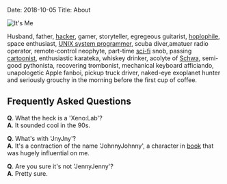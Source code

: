 Date: 2018-10-05
Title: About

![It's Me][7]

Husband, father, [hacker][1], gamer, storyteller, egregeous guitarist,
[hoplophile][2], space enthusiast, [UNIX system programmer][3], scuba
diver,amatuer radio operator, remote-control neophyte, part-time [sci-fi][4]
snob, passing [cartoonist][5], enthusiastic karateka, whiskey drinker,
acolyte of [Schwa][6], semi-good pythonista, recovering trombonist,
mechanical keyboard afficiando, unapologetic Apple fanboi, pickup
truck driver, naked-eye exoplanet hunter and seriously grouchy in the
morning before the first cup of coffee.

## Frequently Asked Questions

**Q**. What the heck is a 'Xeno:Lab'?<br>
**A**. It sounded cool in the 90s.<p>
**Q**. What's with 'JnyJny'?<br>
**A**. It's a contraction of the name 'JohnnyJohnny', a character in [book][8] that was hugely influential on me.<p>
**Q**. Are you sure it's not 'JennyJenny'?<br>
**A**. Pretty sure.<p>


[1]: https://github.com/JnyJny
[2]: https://www.urbandictionary.com/define.php?term=hoplophile
[3]: https://linkedin.com/in/erikoshaughnessy
[4]: https://sci-fi-o-rama.com
[5]: https://deviantart.com/jnyjny/gallery
[6]: https://en.wikipedia.org/wiki/Schwa_(art)
[7]: {filename}/images/SelfPortrait.jpg
[8]: https://www.amazon.com/Long-Run-Daniel-Keys-Moran/dp/1939888336
